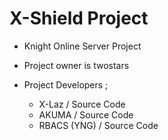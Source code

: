X-Shield Project
========

* Knight Online Server Project
* Project owner is twostars

* Project Developers ;
  - X-Laz  / Source Code
  - AKUMA  / Source Code
  - RBACS (YNG) / Source Code
